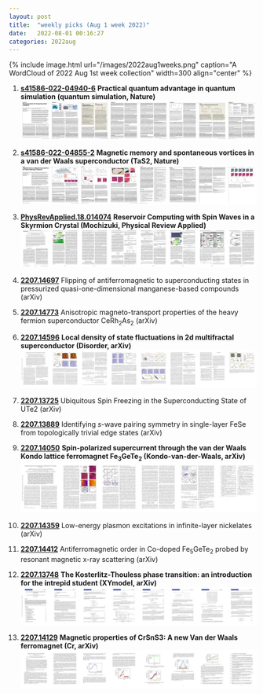 ```yaml
---
layout: post
title:  "weekly picks (Aug 1 week 2022)"
date:   2022-08-01 00:16:27
categories: 2022aug
---
```


{% include image.html url="/images/2022aug1weeks.png" caption="A WordCloud of 2022 Aug 1st week collection" width=300 align="center" %}



1. **[s41586-022-04940-6](https://www.nature.com/articles/s41586-022-04940-6)** **Practical quantum advantage in quantum simulation (quantum simulation, Nature)** ![](/images/s41586-022-04940-6.pdf.jpg)

1. **[s41586-022-04855-2](https://www.nature.com/articles/s41586-022-04855-2)** **Magnetic memory and spontaneous vortices in a van der Waals superconductor (TaS2, Nature)** ![](/images/s41586-022-04855-2.pdf.jpg)


1. **[PhysRevApplied.18.014074](https://link.aps.org/doi/10.1103/PhysRevApplied.18.014074)** **Reservoir Computing with Spin Waves in a Skyrmion Crystal (Mochizuki, Physical Review Applied)** ![](/images/PhysRevApplied.18.014074.pdf.jpg)



1. **[2207.14697](http://arxiv.org/abs/2207.14697)** Flipping of antiferromagnetic to superconducting states in pressurized quasi-one-dimensional manganese-based compounds (arXiv)

1. **[2207.14773](http://arxiv.org/abs/2207.14773)** Anisotropic magneto-transport properties of the heavy fermion superconductor CeRh$_2$As$_2$ (arXiv)

1. **[2207.14596](http://arxiv.org/abs/2207.14596)** **Local density of state fluctuations in 2d multifractal superconductor (Disorder, arXiv)** ![](/images/2207.14596.pdf.jpg)

1. **[2207.13725](http://arxiv.org/abs/2207.13725)** Ubiquitous Spin Freezing in the Superconducting State of UTe2 (arXiv)

1. **[2207.13889](http://arxiv.org/abs/2207.13889)** Identifying $s$-wave pairing symmetry in single-layer FeSe from topologically trivial edge states (arXiv)

1. **[2207.14050](http://arxiv.org/abs/2207.14050)** **Spin-polarized supercurrent through the van der Waals Kondo lattice ferromagnet Fe$_3$GeTe$_2$ (Kondo-van-der-Waals, arXiv)** ![](/images/2207.14050.pdf.jpg)

1. **[2207.14359](http://arxiv.org/abs/2207.14359)** Low-energy plasmon excitations in infinite-layer nickelates (arXiv)

1. **[2207.14412](http://arxiv.org/abs/2207.14412)** Antiferromagnetic order in Co-doped Fe$_5$GeTe$_2$ probed by resonant magnetic x-ray scattering (arXiv)

1. **[2207.13748](http://arxiv.org/abs/2207.13748)** **The Kosterlitz-Thouless phase transition: an introduction for the intrepid student (XYmodel, arXiv)** ![](/images/2207.13748.pdf.jpg)

1. **[2207.14129](http://arxiv.org/abs/2207.14129)** **Magnetic properties of CrSnS3: A new Van der Waals ferromagnet (Cr, arXiv)** ![](/images/2207.14129.pdf.jpg)
